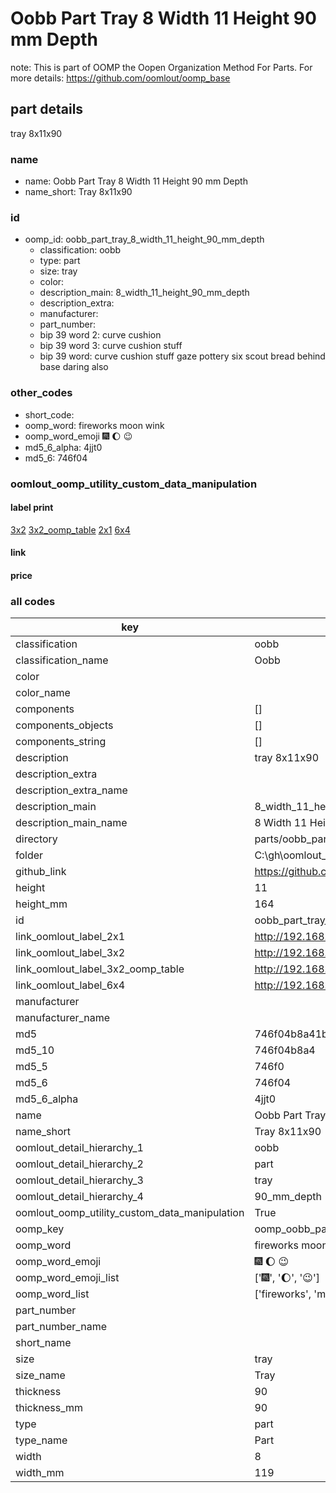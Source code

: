 # Oobb Part Tray 8 Width 11 Height 90 mm Depth  

note: This is part of OOMP the Oopen Organization Method For Parts. For more details: https://github.com/oomlout/oomp_base

##  part details
  



tray 8x11x90



### name
* name: Oobb Part Tray 8 Width 11 Height 90 mm Depth
* name_short: Tray 8x11x90 
### id
* oomp_id: oobb_part_tray_8_width_11_height_90_mm_depth
  * classification: oobb
  * type: part
  * size: tray
  * color: 
  * description_main: 8_width_11_height_90_mm_depth
  * description_extra: 
  * manufacturer: 
  * part_number: 
  * bip 39 word 2: curve cushion
  * bip 39 word 3: curve cushion stuff
  * bip 39 word: curve cushion stuff gaze pottery six scout bread behind base daring also

### other_codes
* short_code: 
* oomp_word: fireworks moon wink
* oomp_word_emoji :fireworks: :moon: :wink:
* md5_6_alpha: 4jjt0
* md5_6: 746f04






### oomlout_oomp_utility_custom_data_manipulation
#### label print
[3x2](http://192.168.1.245:1112/?label=oomp%204jjt0)
[3x2_oomp_table](http://192.168.1.108:1112/?label=oomp%204jjt0)
[2x1](http://192.168.1.242:1112/?label=oomp%204jjt0)
[6x4](http://192.168.1.55:1112/?label=oomp%204jjt0)    

#### link

                              

#### price







### all codes 
| key | value |  
| --- | --- |  
| classification | oobb |  
| classification_name | Oobb |  
| color |  |  
| color_name |  |  
| components | [] |  
| components_objects | [] |  
| components_string | [] |  
| description | tray 8x11x90 |  
| description_extra |  |  
| description_extra_name |  |  
| description_main | 8_width_11_height_90_mm_depth |  
| description_main_name | 8 Width 11 Height 90 mm Depth |  
| directory | parts/oobb_part_tray_8_width_11_height_90_mm_depth |  
| folder | C:\gh\oomlout_oobb_version_4_generated_parts\parts\oobb_part_tray_8_width_11_height_90_mm_depth |  
| github_link | https://github.com/oomlout/oomlout_oomp_part_src/tree/main/parts/oobb_part_tray_8_width_11_height_90_mm_depth |  
| height | 11 |  
| height_mm | 164 |  
| id | oobb_part_tray_8_width_11_height_90_mm_depth |  
| link_oomlout_label_2x1 | http://192.168.1.242:1112/?label=oomp%204jjt0 |  
| link_oomlout_label_3x2 | http://192.168.1.245:1112/?label=oomp%204jjt0 |  
| link_oomlout_label_3x2_oomp_table | http://192.168.1.108:1112/?label=oomp%204jjt0 |  
| link_oomlout_label_6x4 | http://192.168.1.55:1112/?label=oomp%204jjt0 |  
| manufacturer |  |  
| manufacturer_name |  |  
| md5 | 746f04b8a41b782b2754760baf0d99b2 |  
| md5_10 | 746f04b8a4 |  
| md5_5 | 746f0 |  
| md5_6 | 746f04 |  
| md5_6_alpha | 4jjt0 |  
| name | Oobb Part Tray 8 Width 11 Height 90 mm Depth |  
| name_short | Tray 8x11x90  |  
| oomlout_detail_hierarchy_1 | oobb |  
| oomlout_detail_hierarchy_2 | part |  
| oomlout_detail_hierarchy_3 | tray |  
| oomlout_detail_hierarchy_4 | 90_mm_depth |  
| oomlout_oomp_utility_custom_data_manipulation | True |  
| oomp_key | oomp_oobb_part_tray_8_width_11_height_90_mm_depth |  
| oomp_word | fireworks moon wink |  
| oomp_word_emoji | :fireworks: :moon: :wink: |  
| oomp_word_emoji_list | [':fireworks:', ':moon:', ':wink:'] |  
| oomp_word_list | ['fireworks', 'moon', 'wink'] |  
| part_number |  |  
| part_number_name |  |  
| short_name |  |  
| size | tray |  
| size_name | Tray |  
| thickness | 90 |  
| thickness_mm | 90 |  
| type | part |  
| type_name | Part |  
| width | 8 |  
| width_mm | 119 |  
